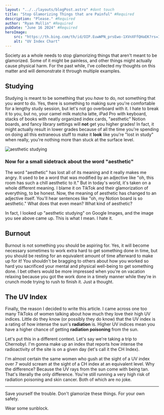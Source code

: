 ```yaml
---
layout: "../../layouts/blogPost.astro" #dont touch
title: "Stop Glamorizing Things that are Painful" #Required
description: "Please." #Required
author: "Ryan Mullin" #Required
pubDate: "June 16 2024" #Required
heroImage: 
    src: "https://th.bing.com/th/id/OIP.EuwWPN_prsEwo-1XVnXFfQHaEK?rs=1&pid=ImgDetMain"
    alt: "UV Index Chart"
---
```


Society as a whole needs to stop glamorizing things that aren't meant to be glamorized. Some of it might be painless, and other things might actually cause physical harm. For the past while, I've collected my thoughts on this matter and will demonstrate it through multiple examples.

## Studying
Studying is meant to be something that you _have_ to do, not something that you _want_ to do. Yes, there is something to making sure you're comfortable for a lengthy study session, but let's not go overboard with it. I hate to break it to you, but no, your camel milk matcha latte, iPad Pro with keyboard, stacks of books with neatly organized index cards, "aesthetic" Notion boards, and fancy library settings will **not** get you higher grades! In fact, it might actually result in lower grades because of all the time you're spending on doing all this extraneous stuff to make it **look** like you're "lost in study" when really, you're nothing more than stuck at the surface level.

![aesthetic studying](https://i.pinimg.com/474x/cd/e0/af/cde0af3d79e12d2ae8577b35fdc5d193.jpg)

### Now for a small sidetrack about the word "aesthetic"

The word "aesthetic" has lost all of its meaning and it really makes me angry. It used to be a word that was modified by an adjective like "oh, this room has such a chill aesthetic to it." But in today's world, it's taken on a whole different meaning. I blame it on TikTok and their glamorization of everything, to be honest. Now, the meaning of aesthetic has changed to an adjective itself. You'll hear sentences like "oh, my Notion board is so aesthetic." What does that even mean? What kind of aesthetic?

In fact, I looked up "aesthetic studying" on Google Images, and the image you see above came up. This is what I mean. I hate it.

## Burnout
Burnout is not something you should be aspiring for. Yes, it will become necessary sometimes to work extra hard to get something done in time, but you should be resting for an equivalent amount of time afterward to make up for it! You shouldn't be bragging to others about how you worked so hard you sacrificed your mental and physical well-being to get something done. I bet others would be more impressed when you're on vacation relaxing because you got the work done in a timely manner while they're in crunch mode trying to rush to finish it. Just a thought.

## The UV Index

Finally, the reason I decided to write this article. I came across one too many TikToks of women talking about how much they love their high UV indices. Little do they know (or possibly they do know) that the UV index is a rating of how intense the sun's **radiation** is. Higher UV indices mean you have a higher chance of getting **radiation poisoning** from the sun.

Let's put this in a different context. Let's say we're taking a trip to Chernobyl. I'm gonna make up an index that reports how intense the radioactivity of the site is on a given day (let's call it the CH Index).

I'm almost certain the same women who gush at the sight of a UV index over 7 would scream at the sight of a CH index at an equivalent level. Why the difference? Because the UV rays from the sun come with being tan. That's literally the only difference. You're still running a very high risk of radiation poisoning and skin cancer. Both of which are no joke.

---

Save yourself the trouble. Don't glamorize these things. For your own safety.

Wear some sunblock.